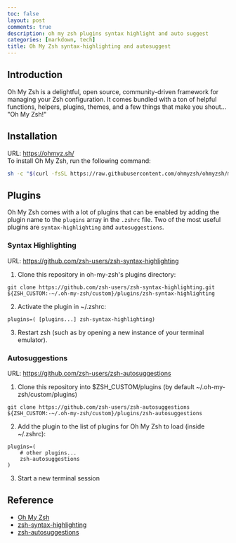 ```yaml
---
toc: false
layout: post
comments: true
description: oh my zsh plugins syntax highlight and auto suggest
categories: [markdown, tech]
title: Oh My Zsh syntax-highlighting and autosuggest
---
```


## Introduction
Oh My Zsh is a delightful, open source, community-driven framework for managing your Zsh configuration. It comes bundled with a ton of helpful functions, helpers, plugins, themes, and a few things that make you shout... "Oh My Zsh!"

## Installation
URL: https://ohmyz.sh/  
To install Oh My Zsh, run the following command:
```bash
sh -c "$(curl -fsSL https://raw.githubusercontent.com/ohmyzsh/ohmyzsh/master/tools/install.sh)"
```

## Plugins
Oh My Zsh comes with a lot of plugins that can be enabled by adding the plugin name to the `plugins` array in the `.zshrc` file. Two of the most useful plugins are `syntax-highlighting` and `autosuggestions`.

### Syntax Highlighting
URL: https://github.com/zsh-users/zsh-syntax-highlighting
1. Clone this repository in oh-my-zsh's plugins directory:
```
git clone https://github.com/zsh-users/zsh-syntax-highlighting.git ${ZSH_CUSTOM:-~/.oh-my-zsh/custom}/plugins/zsh-syntax-highlighting
```
2. Activate the plugin in ~/.zshrc:
```
plugins=( [plugins...] zsh-syntax-highlighting)
```
3. Restart zsh (such as by opening a new instance of your terminal emulator).

### Autosuggestions
URL: https://github.com/zsh-users/zsh-autosuggestions
1. Clone this repository into $ZSH_CUSTOM/plugins (by default ~/.oh-my-zsh/custom/plugins)
```
git clone https://github.com/zsh-users/zsh-autosuggestions ${ZSH_CUSTOM:-~/.oh-my-zsh/custom}/plugins/zsh-autosuggestions
```

2.  Add the plugin to the list of plugins for Oh My Zsh to load (inside ~/.zshrc):
```
plugins=( 
    # other plugins...
    zsh-autosuggestions
)
```

3. Start a new terminal session

## Reference
- [Oh My Zsh](https://ohmyz.sh/)
- [zsh-syntax-highlighting](https://github.com/zsh-users/zsh-syntax-highlighting)
- [zsh-autosuggestions](https://github.com/zsh-users/zsh-autosuggestions)

